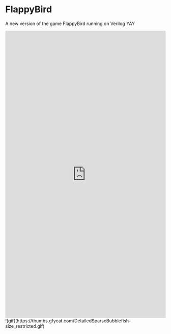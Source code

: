 # FlappyBird
A new version of the game FlappyBird running on Verilog
 YAY
<div style='position:relative;padding-bottom:calc(100% / 0.56)'><iframe src='https://gfycat.com/ifr/DetailedSparseBubblefish' frameborder='0' scrolling='no' width='100%' height='100%' style='position:absolute;top:0;left:0;' allowfullscreen></iframe></div>
![gif](https://thumbs.gfycat.com/DetailedSparseBubblefish-size_restricted.gif)
